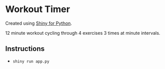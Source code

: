 # Workout Timer

Created using [Shiny for Python](https://shiny.rstudio.com/py/docs/overview.html).

12 minute workout cycling through 4 exercises 3 times at minute intervals.

## Instructions
- `shiny run app.py`